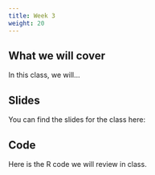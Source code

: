 ```yaml
---
title: Week 3
weight: 20
---
```


## What we will cover

In this class, we will...

## Slides

You can find the slides for the class here:


## Code

Here is the R code we will review in class.